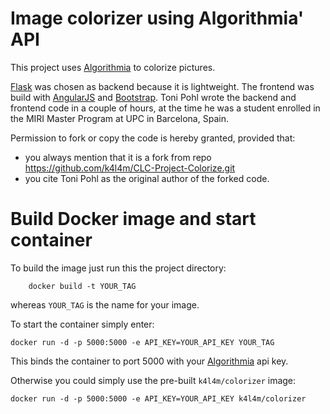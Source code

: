 # Image colorizer using Algorithmia' API

This project uses [Algorithmia](https://algorithmia.com) to colorize pictures. 

[Flask](http://flask.pocoo.org) was chosen as backend because it is lightweight.
The frontend was build with [AngularJS](https://angularjs.org) and [Bootstrap](http://getbootstrap.com).
Toni Pohl wrote the backend and frontend code in a couple of hours, at the time he was a student enrolled in the MIRI Master Program at UPC in Barcelona, Spain. 

Permission to fork or copy the code is hereby granted, provided that:
  - you always mention that it is a fork from repo https://github.com/k4l4m/CLC-Project-Colorize.git
  - you cite Toni Pohl as the original author of the forked code.


# Build Docker image and start container
To build the image just run this the project directory:
```
    docker build -t YOUR_TAG
```
whereas `YOUR_TAG` is the name for your image.


To start the container simply enter:
```
docker run -d -p 5000:5000 -e API_KEY=YOUR_API_KEY YOUR_TAG
```

This binds the container to port 5000 with your [Algorithmia](https://algorithmia.com) api key.

Otherwise you could simply use the pre-built `k4l4m/colorizer` image:
```
docker run -d -p 5000:5000 -e API_KEY=YOUR_API_KEY k4l4m/colorizer
```

